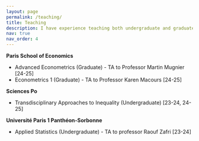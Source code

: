 ```yaml
---
layout: page
permalink: /teaching/
title: Teaching
description: I have experience teaching both undergraduate and graduate-level Econometrics and Statistics, as well as technical topics in Economics.
nav: true
nav_order: 4
---
```


**Paris School of Economics**
* Advanced Econometrics (Graduate) - TA to Professor Martin Mugnier [24-25]
* Econometrics 1 (Graduate) - TA to Professor Karen Macours [24-25]

**Sciences Po**
* Transdisciplinary Approaches to Inequality (Undergraduate) [23-24, 24-25]

**Université Paris 1 Panthéon-Sorbonne**
* Applied Statistics (Undergraduate) - TA to professor Raouf Zafri [23-24]
